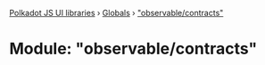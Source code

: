 [Polkadot JS UI libraries](../README.md) › [Globals](../globals.md) › ["observable/contracts"](_observable_contracts_.md)

# Module: "observable/contracts"


